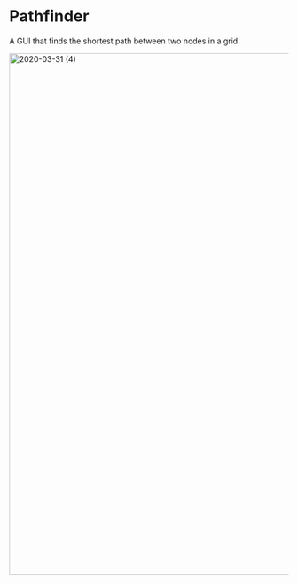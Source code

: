 # Pathfinder
A GUI that finds the shortest path between two nodes in a grid.

<img width="942" alt="2020-03-31 (4)" src="https://user-images.githubusercontent.com/40620583/78057121-3745f480-7354-11ea-9578-61615140ee74.png">
